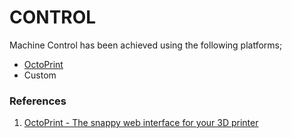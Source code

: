 # CONTROL
Machine Control has been achieved using the following platforms;
* [OctoPrint](https://github.com/pd3d/mech/blob/software_dev/software/control/OctoPrint/octoprint.md)
* Custom

### References
1. [OctoPrint - The snappy web interface for your 3D printer](https://octoprint.org/)
